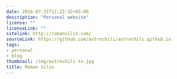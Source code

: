 ```yaml
---
date: 2016-07-31T11:22:32+03:00
description: "Personal website"
license: ""
licenseLink: ""
sitelink: http://romansilin.com/
sourceLink: https://github.com/astrochili/astrochili.github.io
tags:
- personal
- blog
thumbnail: /img/astrochili-tn.jpg
title: Roman Silin
---
```


